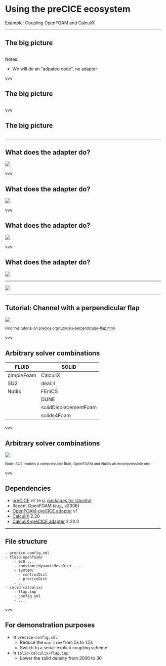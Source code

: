 # Using the preCICE ecosystem

Example: Coupling OpenFOAM and CalculiX

---

## The big picture

<img data-src="images/intro/precice-overview-0.svg" style="border:none; box-shadow:none; max-width:80%;">

Notes:
- We will do an "adpated code", no adapter

vvv

## The big picture

<img data-src="images/intro/precice-overview-1.svg" style="border:none; box-shadow:none; max-width:80%;">

vvv

## The big picture

<img data-src="images/intro/precice-overview-2.svg" style="border:none; box-shadow:none; max-width:80%;">


---

## What does the adapter do?

<img src="images/level2/openfoam_adapter_overview_linking.svg" />

vvv

## What does the adapter do?

<img src="images/level2/openfoam_adapter_overview_data.svg" />

vvv

## What does the adapter do?

<img src="images/level2/openfoam_adapter_overview_checkpointing.svg" />

vvv

## What does the adapter do?

<img src="images/level2/openfoam_adapter_overview_timestep.svg" />

---

![](images/level3/quickstart.png)

---

## Tutorial: Channel with a perpendicular flap

<img src="images/level3/flap_perp.png" style="max-height:400px;"/>

<small>Find this tutorial on <a href="https://precice.org/tutorials-perpendicular-flap.html">precice.org/tutorials-perpendicular-flap.html</a>.</small>

vvv

## Arbitrary solver combinations

| FLUID             | SOLID                  |
| ---               | ---                    |
| pimpleFoam        | CalculiX               |
| SU2               | deal.II                |
| Nutils            | FEniCS                 |
|                   | DUNE                   |
|                   | solidDisplacementFoam  |
|                   | solids4Foam            |

vvv

## Arbitrary solver combinations

<img src="images/level3/perpendicular-flap-comparison.png" style="max-height:400px;"/>

<small>Note: SU2 models a compressible fluid, OpenFOAM and Nutils an incompressible one.</small>

vvv

## Dependencies

- [preCICE](https://precice.org/installation-overview.html) v2 (e.g. [packages for Ubuntu](https://github.com/precice/precice/releases))
- Recent OpenFOAM (e.g., v2306)
- [OpenFOAM-preCICE adapter](https://precice.org/adapter-openfoam-overview.html) v1
- [CalculiX](http://calculix.de/) 2.20
- [CalculiX-preCICE adapter](https://precice.org/adapter-calculix-overview.html) 2.20.0

---

## File structure

```
- precice-config.xml
- fluid-openfoam/
    - 0/U ...
    - constant/dynamicMeshDict ...
    - system/
      - controlDict
      - preciceDict
    - ...
- solid-calculix/
    - flap.inp
    - config.yml
    - ...
```

vvv

## For demonstration purposes

- In `precice-config.xml`:
    - Reduce the `max-time` from 5s to 1.5s
    - Switch to a serial-explicit coupling scheme
- In `solid-calculix/flap.inp`:
    - Lower the solid density from 3000 to 30
